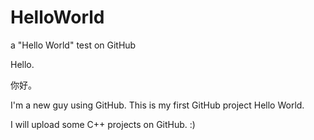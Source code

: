 # HelloWorld
a "Hello World" test on GitHub

Hello.

你好。

I'm a new guy using GitHub. This is my first GitHub project Hello World. 

I will upload some C++ projects on GitHub. :)
